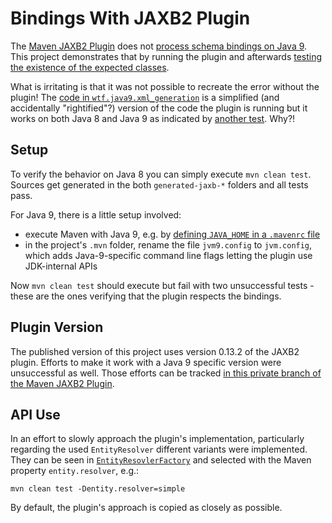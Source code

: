 # Bindings With JAXB2 Plugin

The [Maven JAXB2 Plugin](https://github.com/highsource/maven-jaxb2-plugin) does not [process schema bindings on Java 9](https://github.com/highsource/maven-jaxb2-plugin/issues/120).
This project demonstrates that by running the plugin and afterwards [testing the existence of the expected classes](src/main/test/wtf/java9/xml_generation/JaxbPluginTest.java).

What is irritating is that it was not possible to recreate the error without the plugin!
The [code in `wtf.java9.xml_generation`](src/main/java/wtf/java9/xml_generation) is a simplified (and accidentally "rightified"?) version of the code the plugin is running but it works on both Java 8 and Java 9 as indicated by [another test](src/main/test/wtf/java9/xml_generation/JaxbApiTest.java).
Why?!

## Setup

To verify the behavior on Java 8 you can simply execute `mvn clean test`.
Sources get generated in the both `generated-jaxb-*` folders and all tests pass.

For Java 9, there is a little setup involved:

* execute Maven with Java 9, e.g. by [defining `JAVA_HOME` in a `.mavenrc` file](https://github.com/CodeFX-org/mvn-java-9/tree/master/mavenrc)
* in the project's `.mvn` folder, rename the file `jvm9.config` to `jvm.config`, which adds Java-9-specific command line flags letting the plugin use JDK-internal APIs

Now `mvn clean test` should execute but fail with two unsuccessful tests - these are the ones verifying that the plugin respects the bindings.

## Plugin Version

The published version of this project uses version 0.13.2 of the JAXB2 plugin.
Efforts to make it work with a Java 9 specific version were unsuccessful as well.
Those efforts can be tracked [in this private branch of the Maven JAXB2 Plugin](https://github.com/nicolaiparlog/maven-jaxb2-plugin/tree/java-9).

## API Use

In an effort to slowly approach the plugin's implementation, particularly regarding the used `EntityResolver` different variants were implemented.
They can be seen in [`EntityResovlerFactory`](src/main/java/wtf/java9/xml_generation/EntityResolverFactory.java) and selected with the Maven property `entity.resolver`, e.g.:

    mvn clean test -Dentity.resolver=simple

By default, the plugin's approach is copied as closely as possible.
